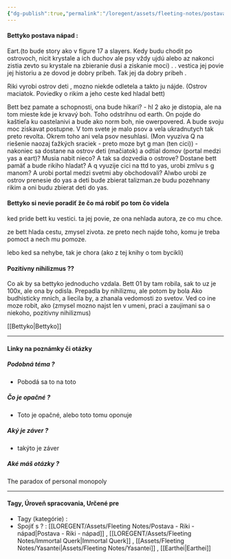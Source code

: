 ```yaml
---
{"dg-publish":true,"permalink":"/loregent/assets/fleeting-notes/postava-bettyko-napad/"}
---
```


#### Bettyko postava nápad : 

Eart.(to bude story ako v figure 17 a slayers. Kedy budu chodit po ostrovoch, nicit krystale a ich duchov ale psy vždy ujdú alebo az nakonci zistia zevto su krystale na zbieranie dusi a ziskanie moci) . . vestica jej povie jej historiu a ze dovod je dobry príbeh. Tak jej da dobry pribeh . 

Riki vyrobi ostrov deti  , mozno niekde odletela a takto ju nájde. (Ostrov maciatok. Poviedky o rikim a jeho ceste ked hladal bett)

Bett bez pamate a schopnosti, ona bude hikari? - hl 2 ako je distopia, ale na tom mieste kde je krvavý boh. Toho odstrihnu od earth. On pojde do kaštieľa ku oastelanivi a bude ako norm boh, nie owerpovered. A bude svoju moc ziskavat postupne. V tom svete je malo psov a vela ukradnutych tak preto revolta. Okrem toho ani vela psov nesuhlasi. (Mon vyuziva Q na riešenie naozaj ťažkých sraciek - preto moze byt g man (ten cici)) - nakoniec sa dostane na ostrov deti (mačiatok) a odtial domov (portal medzi yas a eart)? Musia nabit nieco? A tak sa dozvedia o ostrove? Dostane bett pamäť a bude rikiho hladat? A q vyuzije cici na ttd to yas, urobi zmlvu s g manom? A urobi portal medzi svetmi aby obchodovali? Alwbo urobi ze ostrov prenesie do yas a deti bude zbierat talizman.ze budu pozehnany rikim a oni budu zbierat deti do yas.

#### Bettyko si nevie poradiť že čo má robiť po tom čo videla

ked pride bett ku vestici. ta jej povie, ze ona nehlada autora, ze co mu chce.

ze bett hlada cestu, zmysel zivota. ze preto nech najde toho, komu je treba pomoct a nech mu pomoze.

lebo ked sa nehybe, tak je chora (ako z tej knihy o tom bycikli)


#### Pozitívny nihilizmus ??

Co ak by sa bettyko jednoducho vzdala. Bett 01 by tam robila, sak to uz je 100x, ale ona by odisla. Prepadla by nihilizmu, ale potom by bola Ako budhisticky mnich, a liecila by, a zhanala vedomosti zo svetov. Ved co ine moze robit, ako (zmysel mozno najst len v umeni, praci a zaujimani sa o niekoho, pozitivny nihilizmus)


 [[Bettyko\|Bettyko]]






---
#### Linky na poznámky či otázky

##### Podobná téma ?
- Pobodá sa to na toto

##### Čo je opačné ?
- Toto je opačné, alebo toto tomu oponuje

##### Aký je záver ?
- takýto je záver
##### Aké máš otázky ?
The paradox of personal monopoly

---
#### Tagy, Úroveň spracovania, Určené pre
- Tagy (kategórie) : 
- Spojiť s ? : [[LOREGENT/Assets/Fleeting Notes/Postava - Riki - nápad\|Postava - Riki - nápad]] , [[LOREGENT/Assets/Fleeting Notes/Immortal Querk\|Immortal Querk]] , [[Assets/Fleeting Notes/Yasantei\|Assets/Fleeting Notes/Yasantei]] , [[Earthei\|Earthei]]
